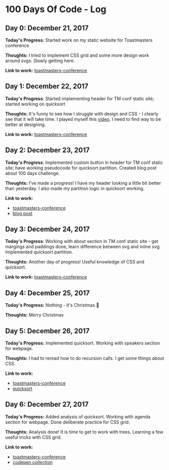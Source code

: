 # 100 Days Of Code - Log

## Day 0: December 21, 2017

**Today's Progress**: Started work on my static website for Toastmasters conference

**Thoughts:** I tried to implement CSS grid and some more design work around svgs. Slowly getting
here.

**Link to work:** [toastmasters-conference](https://github.com/krzysztofzuraw/toastmasters-conference)

## Day 1: December 22, 2017

**Today's Progress**: Started implementing header for TM conf static site; started working on quicksort

**Thoughts:** It's funny to see how I struggle with design and CSS - I clearly see that it will take
time. I played myself this [video](https://vimeo.com/85040589). I need to find way to be better at designing.

**Link to work:** [toastmasters-conference](https://github.com/krzysztofzuraw/toastmasters-conference)

## Day 2: December 23, 2017

**Today's Progress**: Implemented custom button in header for TM conf static site; have working
pseudocode for quicksort partition. Created blog post about 100 days challenge.

**Thoughts:** I've made a progress! I have my header looking a little bit better than yesterday. I
also made my partition logic in quicksort working.

**Link to work:**

* [toastmasters-conference](https://github.com/krzysztofzuraw/toastmasters-conference)
* [blog post](https://krzysztofzuraw.com/blog/2017/100days.html)

## Day 3: December 24, 2017

**Today's Progress**: Working with about section in TM conf static site - get margings and paddings
done, learn difference between svg and inline svg. Implemented quicksort partition.

**Thoughts:** Another day of progress! Useful knowledge of CSS and quicksort.

**Link to work:** [toastmasters-conference](https://github.com/krzysztofzuraw/toastmasters-conference)

## Day 4: December 25, 2017

**Today's Progress:** Nothing - it's Christmas 🎄

**Thoughts:** Merry Christmas

## Day 5: December 26, 2017

**Today's Progress:** Implemented quicksort. Working with speakers section for webpage.

**Thoughts:** I had to reread how to do recursion calls. I get some things about CSS.

**Link to work:**

* [toastmasters-conference](https://github.com/krzysztofzuraw/toastmasters-conference)
* [quicksort](https://github.com/krzysztofzuraw/learn-algorithms-data-structures-design-patterns/blob/master/quick_sort/quick_sort.py)

## Day 6: December 27, 2017

**Today's Progress:** Added analysis of quicksort. Working with agenda section for webpage. Done
deliberate practice for CSS grid.

**Thoughts:** Analysis done! It is time to get to work with trees. Learning a few useful tricks with
CSS grid.

**Link to work:**

* [toastmasters-conference](https://github.com/krzysztofzuraw/toastmasters-conference)
* [codepen collection](https://codepen.io/collection/nVPdqy/#)
